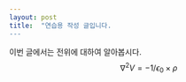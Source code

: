 ```yaml
---
layout: post
title:  "연습용 작성 글입니다.
---
```




이번 글에서는 전위에 대하여 알아봅시다.
$$
\nabla^{2}V = -1/\epsilon_{0} \times \rho
$$


